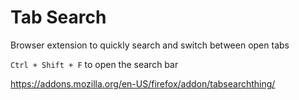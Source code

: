 # Tab Search
Browser extension to quickly search and switch between open tabs

`Ctrl + Shift + F` to open the search bar

<https://addons.mozilla.org/en-US/firefox/addon/tabsearchthing/>
